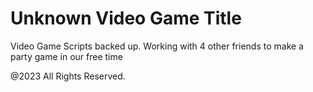 # Unknown Video Game Title

Video Game Scripts backed up. Working with 4 other friends to make a party game in our free time

@2023 All Rights Reserved.
